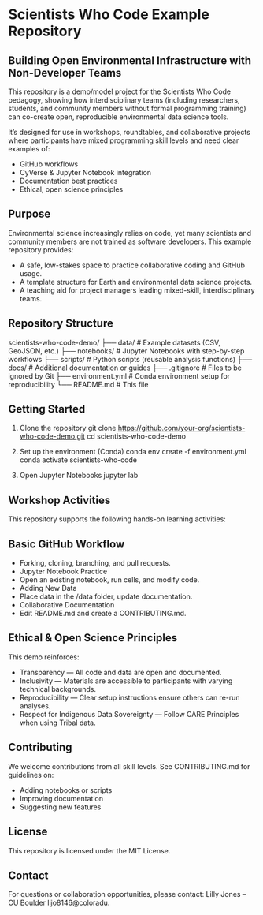 # Scientists Who Code Example Repository
## Building Open Environmental Infrastructure with Non-Developer Teams

This repository is a demo/model project for the Scientists Who Code pedagogy, showing how interdisciplinary teams (including researchers, students, and community members without formal programming training) can co-create open, reproducible environmental data science tools.

It’s designed for use in workshops, roundtables, and collaborative projects where participants have mixed programming skill levels and need clear examples of:

- GitHub workflows
- CyVerse & Jupyter Notebook integration
- Documentation best practices
- Ethical, open science principles

## Purpose
Environmental science increasingly relies on code, yet many scientists and community members are not trained as software developers.
This example repository provides:

- A safe, low-stakes space to practice collaborative coding and GitHub usage.
- A template structure for Earth and environmental data science projects.
- A teaching aid for project managers leading mixed-skill, interdisciplinary teams.

## Repository Structure
scientists-who-code-demo/
├── data/                  # Example datasets (CSV, GeoJSON, etc.)
├── notebooks/             # Jupyter Notebooks with step-by-step workflows
├── scripts/               # Python scripts (reusable analysis functions)
├── docs/                  # Additional documentation or guides
├── .gitignore             # Files to be ignored by Git
├── environment.yml        # Conda environment setup for reproducibility
└── README.md              # This file

## Getting Started
1. Clone the repository
git clone https://github.com/your-org/scientists-who-code-demo.git
cd scientists-who-code-demo

2. Set up the environment (Conda)
conda env create -f environment.yml
conda activate scientists-who-code

3. Open Jupyter Notebooks
jupyter lab

## Workshop Activities
This repository supports the following hands-on learning activities:

## Basic GitHub Workflow
- Forking, cloning, branching, and pull requests.
- Jupyter Notebook Practice
- Open an existing notebook, run cells, and modify code.
- Adding New Data
- Place data in the /data folder, update documentation.
- Collaborative Documentation
- Edit README.md and create a CONTRIBUTING.md.

## Ethical & Open Science Principles
This demo reinforces:
- Transparency — All code and data are open and documented.
- Inclusivity — Materials are accessible to participants with varying technical backgrounds.
- Reproducibility — Clear setup instructions ensure others can re-run analyses.
- Respect for Indigenous Data Sovereignty — Follow CARE Principles when using Tribal data.

## Contributing
We welcome contributions from all skill levels.
See CONTRIBUTING.md for guidelines on:
- Adding notebooks or scripts
- Improving documentation
- Suggesting new features

## License
This repository is licensed under the MIT License.

## Contact
For questions or collaboration opportunities, please contact:
Lilly Jones – CU Boulder
lijo8146@coloradu.



